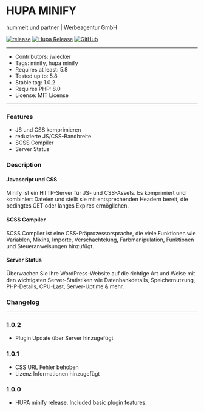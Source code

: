 # HUPA MINIFY 
hummelt und partner | Werbeagentur GmbH

[![release](https://img.shields.io/github/v/release/team-hummelt/hupa-minify)](https://github.com/team-hummelt/hupa-minify)
[![Hupa Release](https://img.shields.io/github/release-date/team-hummelt/hupa-minify)](https://github.com/team-hummelt/hupa-minify/releases/latest)
[![GitHub](https://img.shields.io/github/license/team-hummelt/hupa-minify)](https://github.com/team-hummelt/hupa-minify/blob/master/LICENSE.txt)

***
* Contributors: jwiecker
* Tags: minify, hupa minify
* Requires at least: 5.8
* Tested up to: 5.8
* Stable tag: 1.0.2
* Requires PHP: 8.0
* License: MIT License

***
### Features
* JS und CSS komprimieren
* reduzierte JS/CSS-Bandbreite
* SCSS Compiler
* Server Status

### Description

#### Javascript und CSS
Minify ist ein HTTP-Server für JS- und CSS-Assets. Es komprimiert und kombiniert Dateien und stellt sie mit entsprechenden Headern bereit, die bedingtes GET oder langes Expires ermöglichen.

#### SCSS Compiler
SCSS Compiler ist eine CSS-Präprozessorsprache, die viele Funktionen wie Variablen, Mixins, Importe, Verschachtelung, Farbmanipulation, Funktionen und Steueranweisungen hinzufügt.

#### Server Status
Überwachen Sie Ihre WordPress-Website auf die richtige Art und Weise mit den wichtigsten Server-Statistiken wie Datenbankdetails, Speichernutzung, PHP-Details, CPU-Last, Server-Uptime & mehr.

### Changelog
***

### 1.0.2
* Plugin Update über Server hinzugefügt

### 1.0.1
* CSS URL Fehler behoben
* Lizenz Informationen hinzugefügt

### 1.0.0
* HUPA minify release. Included basic plugin features.